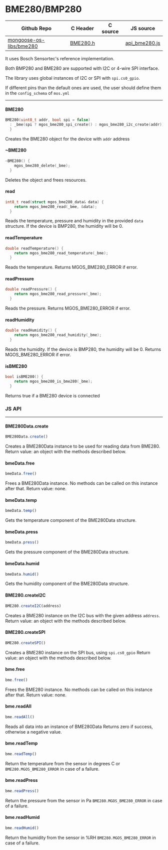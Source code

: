 # BME280/BMP280
| Github Repo | C Header | C source  | JS source |
| ----------- | -------- | --------  | ----------------- |
| [mongoose-os-libs/bme280](https://github.com/mongoose-os-libs/bme280) | [BME280.h](https://github.com/mongoose-os-libs/bme280/tree/master/include/BME280.h) | &nbsp;  | [api_bme280.js](https://github.com/mongoose-os-libs/bme280/tree/master/mjs_fs/api_bme280.js)         |



It uses Bosch Sensortec's reference implementation.

Both BMP280 and BME280 are supported with I2C or 4-wire SPI interface.

The library uses global instances of I2C or SPI with `spi.cs0_gpio`. 

If different pins than the default ones are used, the user should define them in the `config_schema` of `mos.yml`




 ----- 
#### BME280

```c
BME280(uint8_t addr, bool spi = false)
  : _bme(spi ? mgos_bme280_spi_create() : mgos_bme280_i2c_create(addr)) {
  }
```

Creates the BME280 object for the device with `addr` address
   
#### ~BME280

```c
~BME280() {
    mgos_bme280_delete(_bme);
  }
```

Deletes the object and frees resources.
   
#### read

```c
int8_t read(struct mgos_bme280_data& data) {
    return mgos_bme280_read(_bme, &data);
  }
```

Reads the temperature, pressure and humidity in the provided `data` structure.
If the device is BMP280, the humidity will be 0.
   
#### readTemperature

```c
double readTemperature() {
    return mgos_bme280_read_temperature(_bme);
  }
```

Reads the temperature.
Returns MGOS_BME280_ERROR if error.
   
#### readPressure

```c
double readPressure() {
    return mgos_bme280_read_pressure(_bme);
  }
```

Reads the pressure.
Returns MGOS_BME280_ERROR if error.
   
#### readHumidity

```c
double readHumidity() {
    return mgos_bme280_read_humidity(_bme);
  }
```

Reads the humidity.
If the device is BMP280, the humidity will be 0.
Returns MGOS_BME280_ERROR if error.
   
#### isBME280

```c
bool isBME280() {
    return mgos_bme280_is_bme280(_bme);
  }
```

Returns true if a BME280 device is connected
   

### JS API

 --- 
#### BME280Data.create

```javascript
BME280Data.create()
```
Creates a BME280Data instance to be used for reading data from BME280.
Return value: an object with the methods described below.
#### bmeData.free

```javascript
bmeData.free()
```
Frees a BME280Data instance.
No methods can be called on this instance after that.
Return value: none.
#### bmeData.temp

```javascript
bmeData.temp()
```
Gets the temperature component of the BME280Data structure.
#### bmeData.press

```javascript
bmeData.press()
```
Gets the pressure component of the BME280Data structure.
#### bmeData.humid

```javascript
bmeData.humid()
```
Gets the humidity component of the BME280Data structure.
#### BME280.createI2C

```javascript
BME280.createI2C(address)
```
Creates a BME280 instance on the I2C bus with the given address `address`.
Return value: an object with the methods described below.
#### BME280.createSPI

```javascript
BME280.createSPI()
```
Creates a BME280 instance on the SPI bus, using `spi.cs0_gpio`
Return value: an object with the methods described below.
#### bme.free

```javascript
bme.free()
```
Frees the  BME280 instance.
No methods can be called on this instance after that.
Return value: none.
#### bme.readAll

```javascript
bme.readAll()
```
Reads all data into an instance of BME280Data
Returns zero if success, otherwise a negative value.
#### bme.readTemp

```javascript
bme.readTemp()
```
Return the temperature from the sensor in degrees C or
`BME280.MGOS_BME280_ERROR` in case of a failure.
#### bme.readPress

```javascript
bme.readPress()
```
Return the pressure from the sensor in Pa
`BME280.MGOS_BME280_ERROR` in case of a failure.
#### bme.readHumid

```javascript
bme.readHumid()
```
Return the humidity from the sensor in %RH
`BME280.MGOS_BME280_ERROR` in case of a failure.
